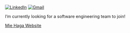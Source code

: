 
[![LinkedIn](https://img.shields.io/badge/miehaga%20-%230077B5.svg?&style=flat-square&logo=linkedin&logoColor=white&link=https://www.linkedin.com/in/miehaga906/)](https://www.linkedin.com/in/miehaga/)
[![Gmail](https://img.shields.io/badge/miehaga%20-%23D14836.svg?&style=flat-square&logo=gmail&logoColor=white&link=mailto:miehaga@berkeley.edu)](mailto:miehaga2@gmail.com)


I’m currently looking for a software engineering team to join!

 [Mie Haga Website](https://www.miehaga.com/)







